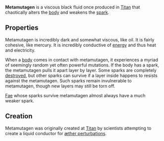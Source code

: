 **Metamutagen** is a viscous black fluid once produced in [Titan](<../Locations/Eastern Citadels/Titan.md>) that chaotically alters the [body](<../Æther/Body.md>) and weakens the [spark](<../Æther/Spark.md>).

## Properties
Metamutagen is incredibly dark and somewhat viscous, like oil. It is fairly cohesive, like mercury. It is incredibly conductive of [energy](<../Æther/Energy.md>) and thus heat and electricity.

When a [body](<../Æther/Body.md>) comes in contact with metamutagen, it experiences a myriad of seemingly random yet often powerful mutations. If the body has a spark, the metamutagen pulls it apart layer by layer. Some sparks are completely [destroyed](<../Phenomena/Death.md>), but other sparks can survive if a layer inside happens to resists against the metamutagen. Such sparks remain invulnerable to metamutagen, though new layers may still be torn off.

[Fae](<../Fae.md>) whose sparks survive metamutagen almost always have a much weaker spark.

## Creation
Metamutagen was originally created at [Titan](<../Locations/Eastern Citadels/Titan.md>) by scientists attempting to create a liquid conductor for [æther perturbations](<../Æther/Energy.md>).